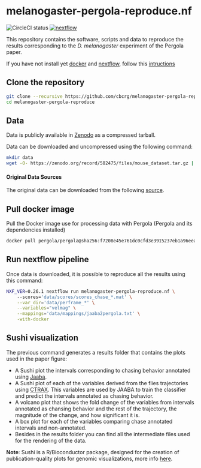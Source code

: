 # melanogaster-pergola-reproduce.nf

![CircleCI status](https://circleci.com/gh/cbcrg/melanogaster-pergola-reproduce.png?style=shield)
[![nextflow](https://img.shields.io/badge/nextflow-%E2%89%A50.20.0-brightgreen.svg)](http://nextflow.io)

This repository contains the software, scripts and data to reproduce the results corresponding to the *D. melanogaster* experiment of the Pergola paper.

If you have not install yet [docker](https://www.docker.com/) and [nextflow](https://www.nextflow.io/), follow this [intructions](../README.md)

## Clone the repository

```bash
git clone --recursive https://github.com/cbcrg/melanogaster-pergola-reproduce.git
cd melanogaster-pergola-reproduce
```

## Data

Data is publicly available in [Zenodo](https://zenodo.org/) as a compressed tarball.

Data can be downloaded and uncompressed using the following command:

```bash
mkdir data
wget -O- https://zenodo.org/record/582475/files/mouse_dataset.tar.gz | tar xz -C data
```

#### Original Data Sources
The original data can be downloaded from the following [source](http://sourceforge.net/projects/jaaba/files/Sample%20Data/sampledata_v0.5.zip/download).

## Pull docker image
Pull the Docker image use for processing data with Pergola (Pergola and its dependencies installed)

```bash
docker pull pergola/pergola@sha256:f7208e45e761dc0cfd3e3915237eb1a96eead6dfa9c8f3a5b2414de9b8df3a3d
```

## Run nextflow pipeline
Once data is downloaded, it is possible to reproduce all the results using this command:

```bash
NXF_VER=0.26.1 nextflow run melanogaster-pergola-reproduce.nf \ 
    --scores='data/scores/scores_chase_*.mat' \
    --var_dir='data/perframe_*' \
    --variables="velmag" \
    --mappings='data/mappings/jaaba2pergola.txt' \
    -with-docker
```

## Sushi visualization

The previous command generates a results folder that contains the plots used in the paper figure:

* A Sushi plot the intervals corresponding to chasing behavior annotated using [Jaaba](http://jaaba.sourceforge.net/).
* A Sushi plot of each of the variables derived from the flies trajectories using [CTRAX](http://ctrax.sourceforge.net/). This variables are used by JAABA to train the classifier and predict the intervals annotated as chasing behavior. 
* A volcano plot that shows the fold change of the variables from intervals annotated as chansing behavior and the rest of the trajectory, the magnitude of the change, and how significant it is.
* A box plot for each of the variables comparing chase annotated intervals and non-annotated.
* Besides in the results folder you can find all the intermediate files used for the rendering of the data.

**Note**: Sushi is a R/Bioconductor package, designed for the creation of publication-quality plots for genomic visualizations, more info [here](https://www.bioconductor.org/packages/release/bioc/html/Sushi.html).
